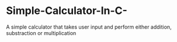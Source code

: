 # Simple-Calculator-In-C-
A simple calculator that takes user input and perform either addition, substraction or multiplication
